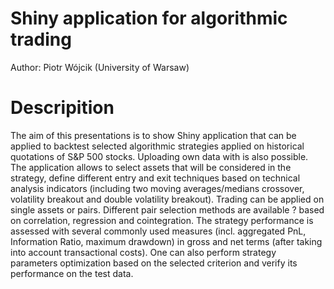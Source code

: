 # Shiny application for algorithmic trading

Author: Piotr Wójcik (University of Warsaw)

# Descripition

The aim of this presentations is to show Shiny application that can be applied to backtest selected algorithmic strategies applied on historical quotations of S&P 500 stocks. Uploading own data with is also possible. The application allows to select assets that will be considered in the strategy, define different entry and exit techniques based on technical analysis indicators (including two moving averages/medians crossover, volatility breakout and double volatility breakout). Trading can be applied on single assets or pairs. Different pair selection methods are available ? based on correlation, regression and cointegration. The strategy performance is assessed with several commonly used measures (incl. aggregated PnL, Information Ratio, maximum drawdown) in gross and net terms (after taking into account transactional costs). One can also perform strategy parameters optimization based on the selected criterion and verify its performance on the test data. 

